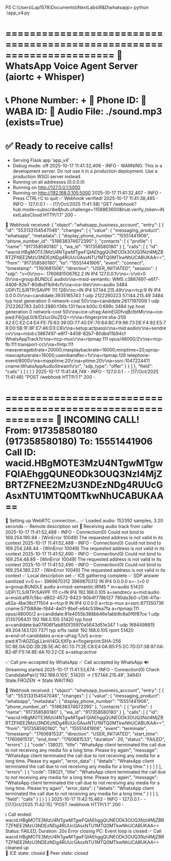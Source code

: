 PS C:\Users\Lap1578\Documents\iNextLabs\R&D\whatsapp> python .\app_v4.py

======================================================================
🚀 WhatsApp Voice Agent Server (aiortc + Whisper)
======================================================================
📞 Phone Number: +
📱 Phone ID: 
🏢 WABA ID: 
🎵 Audio File: ./sound.mp3 (exists=True)
======================================================================
✅ Ready to receive calls!
======================================================================

 * Serving Flask app 'app_v4'
 * Debug mode: off
2025-10-17 11:41:32,406 - INFO - WARNING: This is a development server. Do not use it in a production deployment. Use a production WSGI server instead.
 * Running on all addresses (0.0.0.0)
 * Running on http://127.0.0.1:5000
 * Running on http://192.168.0.105:5000
2025-10-17 11:41:32,407 - INFO - Press CTRL+C to quit
✅ Webhook verified!
2025-10-17 11:41:38,485 - INFO - 127.0.0.1 - - [17/Oct/2025 11:41:38] "GET /webhook?hub.mode=subscribe&hub.challenge=1158863600&hub.verify_token=iNextLabsCloud HTTP/1.1" 200 -

📩 Webhook received:
{
  "object": "whatsapp_business_account",
  "entry": [
    {
      "id": "553133154547046",
      "changes": [
        {
          "value": {
            "messaging_product": "whatsapp",
            "metadata": {
              "display_phone_number": "15551441906",
              "phone_number_id": "518638374672395"
            },
            "contacts": [
              {
                "profile": {
                  "name": "917358580180"
                },
                "wa_id": "917358580180"
              }
            ],
            "calls": [
              {
                "id": "wacid.HBgMOTE3MzU4NTgwMTgwFQIAEhggQUNEODk3OUQ3NzI4MjZBRTZFNEE2MzU3NDEzNDg4RUUcGAsxNTU1MTQ0MTkwNhUCABUKAA==",
                "from": "917358580180",
                "to": "15551441906",
                "event": "connect",
                "timestamp": "1760681506",
                "direction": "USER_INITIATED",
                "session": {
                  "sdp": "v=0\r\no=- 1760681506762 2 IN IP4 127.0.0.1\r\ns=-\r\nt=0 0\r\na=group:BUNDLE audio\r\na=msid-semantic: WMS c3867497-e6f7-4408-82b7-80dbd11b94cf\r\na=ice-lite\r\nm=audio 3484 UDP/TLS/RTP/SAVPF 111 126\r\nc=IN IP4 57.144.215.49\r\na=rtcp:9 IN IP4 0.0.0.0\r\na=candidate:3935165743 1 udp 2122260223 57.144.215.49 3484 typ host generation 0 network-cost 50\r\na=candidate:2617197009 1 udp 2122262783 2a03:2880:f36b:131:face:b00c:0:699c 3484 typ host generation 0 network-cost 50\r\na=ice-ufrag:AeinEGDfvqBctbtM\r\na=ice-pwd:F6/jjqL0/8/Dzluc0IoZEQ==\r\na=fingerprint:sha-256 A2:EC:E2:C4:E4:FE:75:63:39:0D:77:45:DF:70:64:BC:F9:96:73:DE:F4:92:E5:78:D0:5B:1F:8F:E7:46:D3:C6\r\na=setup:actpass\r\na=mid:audio\r\na=sendrecv\r\na=msid:c3867497-e6f7-4408-82b7-80dbd11b94cf WhatsAppTrack1\r\na=rtcp-mux\r\na=rtpmap:111 opus/48000/2\r\na=rtcp-fb:111 transport-cc\r\na=fmtp:111 maxaveragebitrate=20000;maxplaybackrate=16000;minptime=20;sprop-maxcapturerate=16000;useinbandfec=1\r\na=rtpmap:126 telephone-event/8000\r\na=maxptime:20\r\na=ptime:20\r\na=ssrc:1047224411 cname:WhatsAppAudioStream1\r\n",
                  "sdp_type": "offer"
                }
              }
            ]
          },
          "field": "calls"
        }
      ]
    }
  ]
}
2025-10-17 11:41:48,749 - INFO - 127.0.0.1 - - [17/Oct/2025 11:41:48] "POST /webhook HTTP/1.1" 200 -

============================================================
🔔 INCOMING CALL!
   From: 917358580180 (917358580180)
   To: 15551441906
   Call ID: wacid.HBgMOTE3MzU4NTgwMTgwFQIAEhggQUNEODk3OUQ3NzI4MjZBRTZFNEE2MzU3NDEzNDg4RUUcGAsxNTU1MTQ0MTkwNhUCABUKAA==
============================================================
🚀 Setting up WebRTC connection...
✅ Loaded audio: 153392 samples, 3.20 seconds
✅ Remote description set
🎤 Receiving audio track from caller
2025-10-17 11:41:52,488 - INFO - Connection(0) Could not bind to 169.254.190.94 - [WinError 10049] The requested address is not valid in its context
2025-10-17 11:41:52,489 - INFO - Connection(0) Could not bind to 169.254.248.44 - [WinError 10049] The requested address is not valid in its context
2025-10-17 11:41:52,490 - INFO - Connection(0) Could not bind to 169.254.48.89 - [WinError 10049] The requested address is not valid in its context
2025-10-17 11:41:52,490 - INFO - Connection(0) Could not bind to 169.254.180.237 - [WinError 10049] The requested address is not valid in its context
✅ Local description set
✅ ICE gathering complete
✅ SDP answer sanitized v=0
o=- 3969670312 3969670312 IN IP4 0.0.0.0
s=-
t=0 0
a=group:BUNDLE audio
a=msid-semantic:WMS *
m=audio 51420 UDP/TLS/RTP/SAVPF 111
c=IN IP4 192.168.0.105
a=sendrecv
a=mid:audio
a=msid:af87c5bc-d802-4572-9423-90b4f778b127 780da3b0-c136-411a-a62a-4be38cf71504
a=rtcp:9 IN IP4 0.0.0.0
a=rtcp-mux
a=ssrc:871350736 cname:571588de-f844-4e01-8bef-e64c539ea7fa
a=rtpmap:111 opus/48000/2
a=candidate:81e4055b388bb46e1abb9c8a0f6f87ce 1 udp 2130706431 192.168.0.105 51420 typ host
a=candidate:ba07806f1ab850f35970a5643d51e347 1 udp 1694498815 49.204.143.120 7371 typ srflx raddr 192.168.0.105 rport 51420     
a=end-of-candidates
a=ice-ufrag:TJvS
a=ice-pwd:KTrAGZGgLLknVI4GLfjXFp
a=fingerprint:SHA-256 5C:8E:0A:DD:2B:2B:5E:AC:6C:13:71:2E:C8:E4:0A:B5:F5:2C:7D:D7:38:97:0A:B2:4F:F5:14:8E:4A:10:22:CE
a=setup:active

✅ Call pre-accepted by WhatsApp
✅ Call accepted by WhatsApp
🔊 Streaming started
2025-10-17 11:41:53,674 - INFO - Connection(0) Check CandidatePair(('192.168.0.105', 51420) -> ('57.144.215.49', 3484)) State.FROZEN -> State.WAITING

📩 Webhook received:
{
  "object": "whatsapp_business_account",
  "entry": [
    {
      "id": "553133154547046",
      "changes": [
        {
          "value": {
            "messaging_product": "whatsapp",
            "metadata": {
              "display_phone_number": "15551441906",
              "phone_number_id": "518638374672395"
            },
            "contacts": [
              {
                "profile": {
                  "name": "917358580180"
                },
                "wa_id": "917358580180"
              }
            ],
            "calls": [
              {
                "id": "wacid.HBgMOTE3MzU4NTgwMTgwFQIAEhggQUNEODk3OUQ3NzI4MjZBRTZFNEE2MzU3NDEzNDg4RUUcGAsxNTU1MTQ0MTkwNhUCABUKAA==",
                "from": "917358580180",
                "to": "15551441906",
                "event": "terminate",
                "timestamp": "1760681533",
                "direction": "USER_INITIATED",
                "start_time": "1760681513",
                "end_time": "1760681533",
                "duration": 20,
                "status": "FAILED",
                "errors": [
                  {
                    "code": 138021,
                    "title": "WhatsApp client terminated the call due to not receiving any media for a long time. Please try again",
                    "message": "WhatsApp client terminated the call due to not receiving any media for a long time. Please try again",
                    "error_data": {
                      "details": "WhatsApp client terminated the call due to not receiving any media for a long time."
                    }
                  }
                ]
              }
            ],
            "errors": [
              {
                "code": 138021,
                "title": "WhatsApp client terminated the call due to not receiving any media for a long time. Please try again",
                "message": "WhatsApp client terminated the call due to not receiving any media for a long time. Please try again",
                "error_data": {
                  "details": "WhatsApp client terminated the call due to not receiving any media for a long time."
                }
              }
            ]
          },
          "field": "calls"
        }
      ]
    }
  ]
}
2025-10-17 11:42:15,463 - INFO - 127.0.0.1 - - [17/Oct/2025 11:42:15] "POST /webhook HTTP/1.1" 200 -

📞 Call ended: wacid.HBgMOTE3MzU4NTgwMTgwFQIAEhggQUNEODk3OUQ3NzI4MjZBRTZFNEE2MzU3NDEzNDg4RUUcGAsxNTU1MTQ0MTkwNhUCABUKAA==       
   Status: FAILED, Duration: 20s
Error closing PC: Event loop is closed
✅ Call wacid.HBgMOTE3MzU4NTgwMTgwFQIAEhggQUNEODk3OUQ3NzI4MjZBRTZFNEE2MzU3NDEzNDg4RUUcGAsxNTU1MTQ0MTkwNhUCABUKAA== cleaned up   
🧊 ICE state: closed
🔗 Peer state: closed
